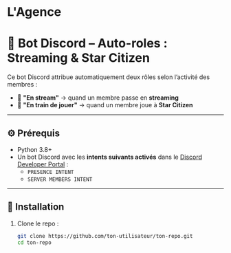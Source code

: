 # L'Agence
# 🤖 Bot Discord – Auto-roles : Streaming & Star Citizen

Ce bot Discord attribue automatiquement deux rôles selon l’activité des membres :

- 🎥 **"En stream"** → quand un membre passe en **streaming**
- 🚀 **"En train de jouer"** → quand un membre joue à **Star Citizen**

---

## ⚙️ Prérequis

- Python 3.8+
- Un bot Discord avec les **intents suivants activés** dans le [Discord Developer Portal](https://discord.com/developers/applications) :
  - `PRESENCE INTENT`
  - `SERVER MEMBERS INTENT`

---

## 📁 Installation

1. Clone le repo :
   ```bash
   git clone https://github.com/ton-utilisateur/ton-repo.git
   cd ton-repo
